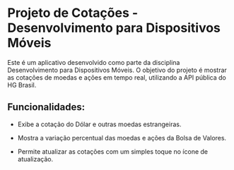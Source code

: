 # Projeto de Cotações - Desenvolvimento para Dispositivos Móveis
Este é um aplicativo desenvolvido como parte da disciplina Desenvolvimento para Dispositivos Móveis. O objetivo do projeto é mostrar as cotações de moedas e ações em tempo real, utilizando a API pública do HG Brasil.

## Funcionalidades:
- Exibe a cotação do Dólar e outras moedas estrangeiras.

- Mostra a variação percentual das moedas e ações da Bolsa de Valores.

- Permite atualizar as cotações com um simples toque no ícone de atualização.
